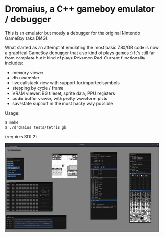 # Dromaius, a C++ gameboy emulator / debugger
This is an emulator but mostly a debugger for the original Nintendo GameBoy (aka DMG).

What started as an attempt at emulating the most basic Z80/GB code is now a graphical GameBoy debugger that also kind of plays games :)
It's still far from complete but it kind of plays Pokemon Red. Current functionality includes:

- memory viewer
- disassembler
- live callstack view with support for imported symbols
- stepping by cycle / frame
- VRAM viewer: BG tileset, sprite data, PPU registers
- audio buffer viewer, with pretty waveform plots
- savestate support in the most hacky way possible

Usage:

    $ make
    $ ./dromaius tests/tetris.gb

(requires SDL2)

![Screenshot](/screenshots/gui.png?raw=true)
